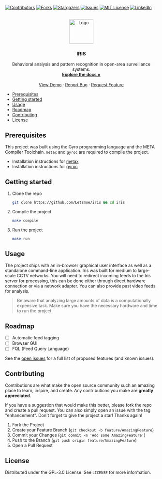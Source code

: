 [![Contributors][contributors-shield]][contributors-url]
[![Forks][forks-shield]][forks-url]
[![Stargazers][stars-shield]][stars-url]
[![Issues][issues-shield]][issues-url]
[![MIT License][license-shield]][license-url]
[![LinkedIn][linkedin-shield]][linkedin-url]

<br />
<div align="center">
  <a href="https://github.com/Letsmoe/iris">
    <img src="images/logo.png" alt="Logo" width="80" height="80">
  </a>

<h3 align="center">IRIS</h3>

  <p align="center">
    Behavioral analysis and pattern recognition in open-area surveillance systems.
    <br />
    <a href="https://github.com/Letsmoe/iris"><strong>Explore the docs »</strong></a>
    <br />
    <br />
    <a href="https://github.com/Letsmoe/iris">View Demo</a>
    ·
    <a href="https://github.com/Letsmoe/iris/issues/new?labels=bug&template=bug-report---.md">Report Bug</a>
    ·
    <a href="https://github.com/Letsmoe/iris/issues/new?labels=enhancement&template=feature-request---.md">Request Feature</a>
  </p>
</div>

- [Prerequisites](#prerequisites)
- [Getting started](#getting-started)
- [Usage](#usage)
- [Roadmap](#roadmap)
- [Contributing](#contributing)
- [License](#license)


## Prerequisites

This project was built using the Gyro programming language and the META Compiler Toolchain. `metax` and `gyroc` are required to compile the project.

- Installation instructions for [metax](https://meta-lang.com/install)
- Installation instructions for [gyroc](https://gyro-lang.com/install)

## Getting started

1. Clone the repo
	 ```sh
	 git clone https://github.com/Letsmoe/iris && cd iris
	 ```
2. Compile the project
	 ```sh
	 make compile
	 ```
3. Run the project
	 ```sh
	 make run
	 ```

## Usage

The project ships with an in-browser graphical user interface as well as a standalone command-line application. Iris was built for medium to large-scale CCTV networks. You will need to redirect incoming feeds to the Iris server for processing, this can be done either through direct hardware connection or via a network adapter. You can also provide past video feeds for analysis.

> Be aware that analyzing large amounts of data is a computationally expensive task. Make sure you have the necessary hardware and time to run the project.


## Roadmap

- [ ] Automatic feed tagging
- [ ] Browser GUI
- [ ] FQL (Feed Query Language)

See the [open issues](https://github.com/Letsmoe/iris/issues) for a full list of proposed features (and known issues).


## Contributing

Contributions are what make the open source community such an amazing place to learn, inspire, and create. Any contributions you make are **greatly appreciated**.

If you have a suggestion that would make this better, please fork the repo and create a pull request. You can also simply open an issue with the tag "enhancement".
Don't forget to give the project a star! Thanks again!

1. Fork the Project
2. Create your Feature Branch (`git checkout -b feature/AmazingFeature`)
3. Commit your Changes (`git commit -m 'Add some AmazingFeature'`)
4. Push to the Branch (`git push origin feature/AmazingFeature`)
5. Open a Pull Request

## License

Distributed under the GPL-3.0 License. See `LICENSE` for more information.

[contributors-shield]: https://img.shields.io/github/contributors/Letsmoe/iris.svg?style=for-the-badge
[contributors-url]: https://github.com/Letsmoe/iris/graphs/contributors
[forks-shield]: https://img.shields.io/github/forks/Letsmoe/iris.svg?style=for-the-badge
[forks-url]: https://github.com/Letsmoe/iris/network/members
[stars-shield]: https://img.shields.io/github/stars/Letsmoe/iris.svg?style=for-the-badge
[stars-url]: https://github.com/Letsmoe/iris/stargazers
[issues-shield]: https://img.shields.io/github/issues/Letsmoe/iris.svg?style=for-the-badge
[issues-url]: https://github.com/Letsmoe/iris/issues
[license-shield]: https://img.shields.io/github/license/Letsmoe/iris.svg?style=for-the-badge
[license-url]: https://github.com/Letsmoe/iris/blob/master/LICENSE.txt
[linkedin-shield]: https://img.shields.io/badge/-LinkedIn-black.svg?style=for-the-badge&logo=linkedin&colorB=555
[linkedin-url]: https://linkedin.com/in/linkedin_username
